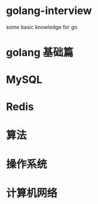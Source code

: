 # golang-interview
some basic knowledge for go
# golang 基础篇

# MySQL

# Redis

# 算法

# 操作系统

# 计算机网络
